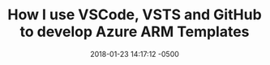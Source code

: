 ---
layout: single
title:  "How I use VSCode, VSTS and GitHub to develop Azure ARM Templates"
date:   2018-01-23 14:17:12 -0500
categories:
  - Azure
tags:
  - Azure
  - ArmTemplates
  - DevOps
---